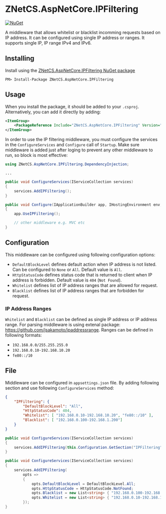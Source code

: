 # ZNetCS.AspNetCore.IPFiltering

[![NuGet](https://img.shields.io/nuget/v/ZNetCS.AspNetCore.IPFiltering.svg)](https://www.nuget.org/packages/ZNetCS.AspNetCore.IPFiltering)

A middleware that allows whitelist or blacklist incomming requests based on IP address. It can be configured using single IP address or ranges.
It supports single IP, IP range IPv4 and IPv6. 

## Installing 

Install using the [ZNetCS.AspNetCore.IPFiltering NuGet package](https://www.nuget.org/packages/ZNetCS.AspNetCore.IPFiltering)

```
PM> Install-Package ZNetCS.AspNetCore.IPFiltering
```

## Usage 

When you install the package, it should be added to your `.csproj`. Alternatively, you can add it directly by adding:


```xml
<ItemGroup>
    <PackageReference Include="ZNetCS.AspNetCore.IPFiltering" Version="2.1.0" />
</ItemGroup>
```

In order to use the IP filtering middleware, you must configure the services in the `ConfigureServices` and `Configure` call of `Startup`. Make
sure middleware is added just after loging to prevent any other middleware to run, so block is most effective: 

```csharp
using ZNetCS.AspNetCore.IPFiltering.DependencyInjection;
```

```
...
```

```csharp
public void ConfigureServices(IServiceCollection services)
{
    services.AddIPFiltering();
}

public void Configure(IApplicationBuilder app, IHostingEnvironment env, ILoggerFactory loggerFactory)
{   
    app.UseIPFiltering();

    // other middleware e.g. MVC etc
}
```

## Configuration
This middleware can be configured using following configuration options:

 * `DefaultBlockLevel` defines default action when IP address is not listed. Can be configured to `None` or `All`. Default value is `All`.
 * `HttpStatusCode` defines status code that is returned to client when IP address is forbidden. Default value is `404` (`Not Found`).
 * `Whitelist` defines list of IP address ranges that are allowed for request.
 * `Blacklist` defines list of IP address ranges that are forbidden for request.

### IP Address Ranges
`Whitelist` and `Blacklist` can be defined as single IP address or IP address range. For parsing middleware is using extenal 
package: https://github.com/jsakamoto/ipaddressrange. Ranges can be defined in following formats:

 * `192.168.0.0/255.255.255.0`
 * `192.168.0.10-192.168.10.20`
 * `fe80::/10`

## File
Middleware can be configured in `appsettings.json` file. By adding following section and use following `ConfigureServices` method:

```json
{
    "IPFiltering": {
        "DefaultBlockLevel": "All",
        "HttpStatusCode": 404,
        "Whitelist": [ "192.168.0.10-192.168.10.20", "fe80::/10" ],
        "Blacklist": [ "192.168.0.100-192.168.1.200"]
    }
}
```

```csharp
public void ConfigureServices(IServiceCollection services)
{
    services.AddIPFiltering(this.Configuration.GetSection("IPFiltering"));
}
```

```csharp
public void ConfigureServices(IServiceCollection services)
{
    services.AddIPFiltering(
        opts =>
        {
            opts.DefaultBlockLevel = DefaultBlockLevel.All;
            opts.HttpStatusCode = HttpStatusCode.NotFound;
            opts.Blacklist = new List<string> { "192.168.0.100-192.168.1.200" };
            opts.Whitelist = new List<string> { "192.168.0.10-192.168.10.20", "fe80::/10" };
        });
}
```
